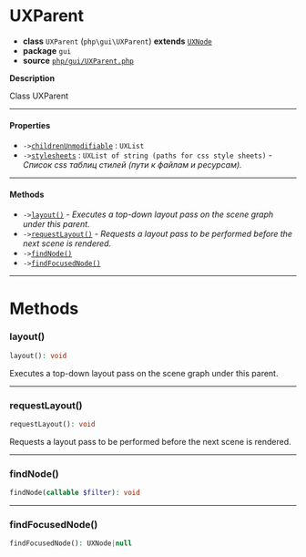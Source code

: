 # UXParent

- **class** `UXParent` (`php\gui\UXParent`) **extends** [`UXNode`](https://github.com/jphp-compiler/jphp/blob/master/jphp-gui-ext/api-docs/classes/php/gui/UXNode.md)
- **package** `gui`
- **source** [`php/gui/UXParent.php`](./src/main/resources/JPHP-INF/sdk/php/gui/UXParent.php)

**Description**

Class UXParent

---

#### Properties

- `->`[`childrenUnmodifiable`](#prop-childrenunmodifiable) : `UXList`
- `->`[`stylesheets`](#prop-stylesheets) : `UXList of string (paths for css style sheets)` - _Список css таблиц стилей (пути к файлам и ресурсам)._

---

#### Methods

- `->`[`layout()`](#method-layout) - _Executes a top-down layout pass on the scene graph under this parent._
- `->`[`requestLayout()`](#method-requestlayout) - _Requests a layout pass to be performed before the next scene is rendered._
- `->`[`findNode()`](#method-findnode)
- `->`[`findFocusedNode()`](#method-findfocusednode)

---
# Methods

<a name="method-layout"></a>

### layout()
```php
layout(): void
```
Executes a top-down layout pass on the scene graph under this parent.

---

<a name="method-requestlayout"></a>

### requestLayout()
```php
requestLayout(): void
```
Requests a layout pass to be performed before the next scene is rendered.

---

<a name="method-findnode"></a>

### findNode()
```php
findNode(callable $filter): void
```

---

<a name="method-findfocusednode"></a>

### findFocusedNode()
```php
findFocusedNode(): UXNode|null
```